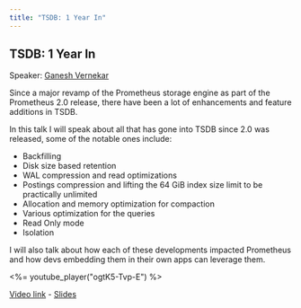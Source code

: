 ```yaml
---
title: "TSDB: 1 Year In"
---
```


## TSDB: 1 Year In

Speaker: [Ganesh Vernekar](/2019-munich/speakers/ganesh-vernekar/)

Since a major revamp of the Prometheus storage engine as part of the Prometheus 2.0 release, there have been a lot of enhancements and feature additions in TSDB.

In this talk I will speak about all that has gone into TSDB since 2.0 was released, some of the notable ones include:

* Backfilling
* Disk size based retention
* WAL compression and read optimizations
* Postings compression and lifting the 64 GiB index size limit to be practically unlimited
* Allocation and memory optimization for compaction
* Various optimization for the queries
* Read Only mode
* Isolation

I will also talk about how each of these developments impacted Prometheus and how devs embedding them in their own apps can leverage them.

<%= youtube_player("ogtK5-Tvp-E") %>

[Video link](https://youtu.be/ogtK5-Tvp-E) -
[Slides](/2019-munich/slides/tsdb-1-year-in.pdf)
